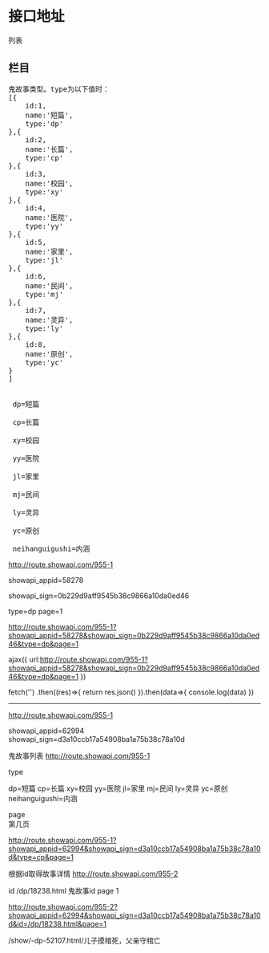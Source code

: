 # 接口地址

列表
## 栏目
<pre>鬼故事类型。type为以下值时：
[{
	id:1,
	name:'短篇',
	type:'dp'
},{
	id:2,
	name:'长篇',
	type:'cp'
},{
	id:3,
	name:'校园',
	type:'xy'
},{
	id:4,
	name:'医院',
	type:'yy'
},{
	id:5,
	name:'家里',
	type:'jl'
},{
	id:6,
	name:'民间',
	type:'mj'
},{
	id:7,
	name:'灵异',
	type:'ly'
},{
	id:8,
	name:'原创',
	type:'yc'
}
]
<br>
 dp=短篇<br>
 cp=长篇<br> 
 xy=校园<br> 
 yy=医院<br> 
 jl=家里<br> 
 mj=民间<br> 
 ly=灵异<br> 
 yc=原创<br>
 neihanguigushi=内涵<br></pre>

http://route.showapi.com/955-1

showapi_appid=58278

showapi_sign=0b229d9aff9545b38c9866a10da0ed46

type=dp
page=1

http://route.showapi.com/955-1?showapi_appid=58278&showapi_sign=0b229d9aff9545b38c9866a10da0ed46&type=dp&page=1

ajax({
	url:http://route.showapi.com/955-1?showapi_appid=58278&showapi_sign=0b229d9aff9545b38c9866a10da0ed46&type=dp&page=1
})

fetch('')
.then((res)=>{
	return res.json()
}).then(data=>{
	console.log(data)
})

-------------------------
http://route.showapi.com/955-1

showapi_appid=62994
showapi_sign=d3a10ccb17a54908ba1a75b38c78a10d

鬼故事列表
http://route.showapi.com/955-1


type

dp=短篇
cp=长篇
xy=校园
yy=医院
jl=家里
mj=民间
ly=灵异
yc=原创
neihanguigushi=内涵

page   	
第几页


http://route.showapi.com/955-1?showapi_appid=62994&showapi_sign=d3a10ccb17a54908ba1a75b38c78a10d&type=cp&page=1


根据id取得故事详情
http://route.showapi.com/955-2 


id	/dp/18238.html  鬼故事id
page   1


http://route.showapi.com/955-2?showapi_appid=62994&showapi_sign=d3a10ccb17a54908ba1a75b38c78a10d&id=/dp/18238.html&page=1


/show/-dp-52107.html/儿子摸棺死，父亲守棺亡

